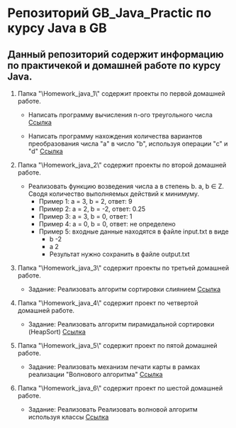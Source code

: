 # Репозиторий GB_Java_Practic по курсу Java в GB

## Данный репозиторий содержит информацию по практичекой и домашней работе по курсу Java.

1. Папка "\Homework_java_1\\" содержит проекты по первой домашней работе.

    +  Написать программу вычисления n-ого треугольного числа [Cсылка](https://github.com/ColdSun93/GB_Java_Practic/blob/main/Homework_java_1/hw_1.java "проект") 
    
    +  Написать программу нахождения количества вариантов преобразования числа "a" в число "b", используя операции "c" и "d" [Cсылка](https://github.com/ColdSun93/GB_Java_Practic/blob/main/Homework_java_1/hw_robot.java "проект")

2. Папка "\Homework_java_2\\" содержит проекты по второй домашней работе. 
    +  Реализовать функцию возведения числа а в степень b. a, b ∈ Z. Сводя количество выполняемых действий к минимуму. 
        +   Пример 1: а = 3, b = 2, ответ: 9 
        +   Пример 2: а = 2, b = -2, ответ: 0.25
        +   Пример 3: а = 3, b = 0, ответ: 1
        +   Пример 4: а = 0, b = 0, ответ: не определено
        +   Пример 5: входные данные находятся в файле input.txt в виде 
            +   b -2 
            +   a 2
            +   Результат нужно сохранить в файле output.txt

3. Папка "\Homework_java_3\\" содержит проекты по третьей домашней работе.
    +  Задание: Реализовать алгоритм сортировки слиянием [Cсылка](https://github.com/ColdSun93/GB_Java_Practic/blob/main/Homework_java_3/hw_sl.java "Алгоритм слияния")

4. Папка "\Homework_java_4\\" содержит проект по четвертой домашней работе.
    +  Задание: Реализовать алгоритм пирамидальной сортировки (HeapSort) [Cсылка](https://github.com/ColdSun93/GB_Java_Practic/blob/main/Homework_java_4/hw_pyr_sort.java "HeapSort")

5. Папка "\Homework_java_5\\" содержит проект по пятой домашней работе.
    +  Задание: Реализовать механизм печати карты в рамках реализации "Волнового алгоритма" [Cсылка](https://github.com/ColdSun93/GB_Java_Practic/blob/main/Homework_java_5/hw_wave.java "Волновой алгоритм")

6. Папка "\Homework_java_6\\" содержит проект по шестой домашней работе.
    +  Задание: Реализовать Реализовать волновой алгоритм используя классы [Cсылка](https://github.com/ColdSun93/GB_Java_Practic/blob/main/Homework_java_6/hw_wave_2.java "Волновой алгоритм")

    

